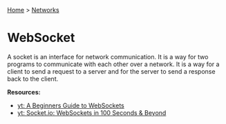 [Home](../../README.md) > [Networks](./README.md)

# WebSocket

A socket is an interface for network communication. It is a way for two programs to communicate with each other over a network. It is a way for a client to send a request to a server and for the server to send a response back to the client.

**Resources:**
- [yt: A Beginners Guide to WebSockets](https://www.youtube.com/watch?v=8ARodQ4Wlf4)
- [yt: Socket.io: WebSockets in 100 Seconds & Beyond](https://www.youtube.com/watch?v=1BfCnjr_Vjg)
